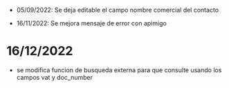 * 05/09/2022: Se deja editable el campo nombre comercial del contacto

* 16/11/2022: Se mejora mensaje de error con apimigo

# 16/12/2022
* se modifica funcion de busqueda externa para que consulte usando los campos vat y doc_number